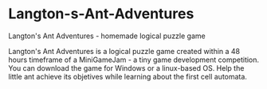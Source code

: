 # Langton-s-Ant-Adventures
Langton's Ant Adventures - homemade logical puzzle game

Langton's Ant Adventures is a logical puzzle game created within a 48 hours timeframe of a MiniGameJam  - a tiny game development competition. 
You can download the game for Windows or a linux-based OS. 
Help the little ant achieve its objetives while learning about the first cell automata.
